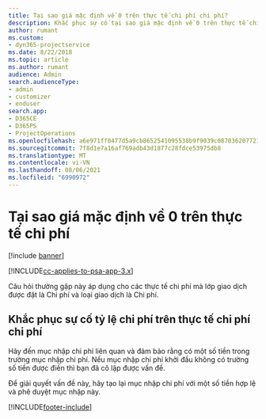```yaml
---
title: Tại sao giá mặc định về 0 trên thực tế chi phí chi phí?
description: Khắc phục sự cố tại sao giá mặc định về 0 trên thực tế chi phí chi phí?
author: rumant
ms.custom:
- dyn365-projectservice
ms.date: 8/22/2018
ms.topic: article
ms.author: rumant
audience: Admin
search.audienceType:
- admin
- customizer
- enduser
search.app:
- D365CE
- D365PS
- ProjectOperations
ms.openlocfilehash: a6e971ff0477d5a9cb8652541095538b9f9039c0870362077218df609871ed4f
ms.sourcegitcommit: 7f8d1e7a16af769adb43d1877c28fdce53975db8
ms.translationtype: MT
ms.contentlocale: vi-VN
ms.lasthandoff: 08/06/2021
ms.locfileid: "6990972"
---
```

# <a name="why-is-the-price-defaulting-to-zero-on-expense-cost-actuals"></a>Tại sao giá mặc định về 0 trên thực tế chi phí

[!include [banner](../includes/psa-now-project-operations.md)]

[!INCLUDE[cc-applies-to-psa-app-3.x](../includes/cc-applies-to-psa-app-3x.md)]

Câu hỏi thường gặp này áp dụng cho các thực tế chi phí mà lớp giao dịch được đặt là Chi phí và loại giao dịch là Chi phí.

## <a name="troubleshooting-cost-rates-on-expense-cost-actuals"></a>Khắc phục sự cố tỷ lệ chi phí trên thực tế chi phí chi phí

Hãy đến mục nhập chi phí liên quan và đảm bảo rằng có một số tiền trong trường mục nhập chi phí. Nếu mục nhập chi phí khởi đầu không có trường số tiền được điền thì bạn đã cô lập được vấn đề.
 
Để giải quyết vấn đề này, hãy tạo lại mục nhập chi phí với một số tiền hợp lệ và phê duyệt mục nhập này.


[!INCLUDE[footer-include](../includes/footer-banner.md)]
